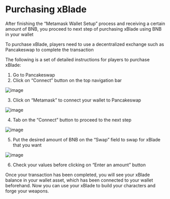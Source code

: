 # Purchasing xBlade
After finishing the “Metamask Wallet Setup” process and receiving a certain amount of BNB, you proceed to next step of purchasing xBlade using BNB in your wallet

To purchase xBlade, players need to use a decentralized exchange such as Pancakeswap to complete the transaction

The following is a set of detailed instructions for players to purchase xBlade:
1. Go to Pancakeswap 
2. Click on “Connect” button on the top navigation bar 

![image](https://i1.wp.com/www.followchain.org/wp-content/uploads/2021/06/connect-metamask-pancakeswap-3edit.jpg?w=369&ssl=1)

3. Click on “Metamask” to connect your wallet to Pancakeswap

![image](https://i1.wp.com/www.followchain.org/wp-content/uploads/2021/06/connect-metamask-pancakeswap-4edit.jpg?w=368&ssl=1)

4. Tab on the “Connect” button to proceed to the next step 

![image](https://i1.wp.com/www.followchain.org/wp-content/uploads/2021/06/connect-metamask-pancakeswap-6edit.jpg?w=340&ssl=1)

5. Put the desired amount of BNB on the “Swap” field to swap for xBlade that you want 

![image](https://i2.wp.com/www.followchain.org/wp-content/uploads/2021/06/connect-metamask-pancakeswap-9edit.jpg?w=369&ssl=1)

6. Check your values before clicking on “Enter an amount” button

Once your transaction has been completed, you will see your xBlade balance in your wallet asset, which has been connected to your wallet beforehand. Now you can use your xBlade to build your characters and forge your weapons. 
